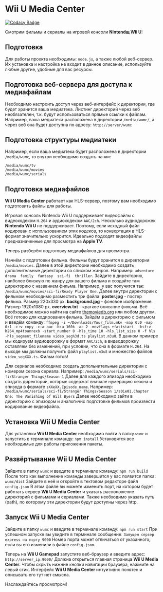# Wii U Media Center

[![Codacy Badge](https://api.codacy.com/project/badge/Grade/6bbce57a45f444f5906731c6292b1439)](https://app.codacy.com/manual/ivanxp/wumc?utm_source=github.com&utm_medium=referral&utm_content=ivanxpru/wumc&utm_campaign=Badge_Grade_Dashboard)

Смотрим фильмы и сериалы на игровой консоли **Nintendщ Wii U**!
## Подготовка

Для работы проекта необходимы: `node.js`, а также любой веб-сервер. Их установка и настройка не входит в данное описание, используйте любые другие, удобные для вас ресурсы.

## Подготовка веб-сервера для доступа к медиафайлам

Необходимо настроить доступ через веб-интерфейс к директории, где будет хранится ваша медиатека. Листинг директорий через веб необязателен, т.к. будут использоваться прямые ссылки к файлам. Например, ваша медиатека расположена в директории `/media/wumc/`, а через веб она будет доступна по адресу: `http://server/wumc`

## Подготовка структуры медиатеки

Например, если ваша медиатека будет расположена в директории `/media/wumc`, то внутри необходимо создать папки:
```
/media/wumc/tv
/media/wumc/movies
/media/wumc/serials
```
## Подготовка медиафайлов

**Wii U Media Center** работает как HLS-сервер, поэтому вам необходимо подготовить файлы для работы. 

Игровая консоль Nintendo Wii U поддерживает видеофайлы с видеокодеком `H.264` и аудиокодеком `AAC/2ch`. Несколько аудиодорожек **Nintendo Wii U** не поддерживает. Поэтому, если исходный файл кодирован с использованием этих кодеков, то конвертация в HLS-формат значительно ускорится. Идеально подходят видеофайлы предназначенные для просмотра на **Apple TV**.

Теперь разберём подготовку медиафайлов для просмотра.

 Начнём с подготовки фильма. Фильмы будут хранится в директории `/media/movies`. Далее в этой директории необходимо создать дополнительные директории со списком жанров. Например: `adventure  drama  family  fantasy  sci-fi  thriller`. Зайдите в директорию, наиболее близкую по жанру для вашего фильма и создайте там директорию с названием фильма. Например, у вас получится так: `/media/wumc/movies/sci-fi/Ready Player One`. Далее внутри директории с фильмом необходимо разместить три файла:
 **poster.jpg** - постер фильма. Размер 220x330 px.
 **background.jpg** - фоновое изображение. Размер  1920x1080 px.
 **overview.txt** - краткое описание фильма.
 Всё необходимое можно найти на сайте [themoviedb.org](https://www.themoviedb.org/) или любом другом.
Всё готово для кодирования фильма. Зайдём в директорию с фильмом и введём команду: 
`ffmpeg -i ~/Downloads/Your_film.mkv -map 0:0 -map 0:1 -c:v copy -c:a aac -b:a 160k -ac 2 -movflags +faststart  -bsf:v h264_mp4toannexb -start_number 0 -hls_time 10 -hls_list_size 0 -f hls -hls_segment_filename video_seg%3d.ts playlist.m3u8`.
В данном примере мы кодируем аудиодорожку в формат `AAC/2ch`, а видеодорожку оставляем без изменений, при условии, что она в формате `H.264`.
На выходе мы должны получить файл `playlist.m3u8` и множество файлов `video_segXXX.ts`. Фильм готов!

Для сериалов необходимо создать допольнительные директории с номером сезона сериала. Например:
`/media/wumc/serials/sci-fi/Stranger Things/Season 1`
Далее для каждого эпизода необходимо создать директории, которые содержат вначале нумерацию сезона и эпизода в формате `sXXeXX.Episode_name`. Например:
`/media/wumc/serials/sci-fi/Stranger Things/Season 1/s01e01.Chapter One: The Vanishing of Will Byers`
Далее необходимо зайти в директорию с эпизодом и аналогично подготовке фильмов произвести кодирование видеофайла.

## Установка Wii U Media Center

Для установки **Wii U Media Center** необходимо войти в папку `wumc` и запустить в терминале команду: `npm install` Установятся все необходимые для работы приложения пакеты.

## Развёртывание Wii U Media Center

Зайдите в папку `wumc` и введите в терминале команду:
`npm run build`
После того как выполнение команды завершится у вас появится папка: `wumc/dist` Зайдите в неё и откройте в тектовом редакторе файл `config.json`  В этом файле вы можете изменить порт, на котором будет работать сервер **Wii U Media Center** и указать расположение директорий с фильмами и сериалами. Также необходимо указать путь (path), по которому эти директории будут доступны через http.

## Запуск Wii U Media Center

Зайдите в папку `wumc` и введите в терминале команду:
`npm run start`
При успешном запуске вы увидите в терминале сообщение:
`Запущен сервер express на порту 9000`
Номер порта может отличаться от указанного, если вы его изменили в файле `config.jsom`.

Теперь на **Wii U Gamepad** запустите веб-браузер и введите адрес: `http://server_ip:9000/` Должна открыться главная страница **Wii U Media Center**. Чтобы скрыть нижние кнопки навигации браузера, нажмите на левый стик. Интерфейс **Wii U Media Center** интуитивно понятен и описывать его тут нет смысла.

Наслаждайтесь просмотром!